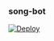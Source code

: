 ### song-bot
[![Deploy](https://www.herokucdn.com/deploy/button.svg)](https://heroku.com/deploy?template=https://github.com/ngmg2022/mgmusic/Without-CMD)
